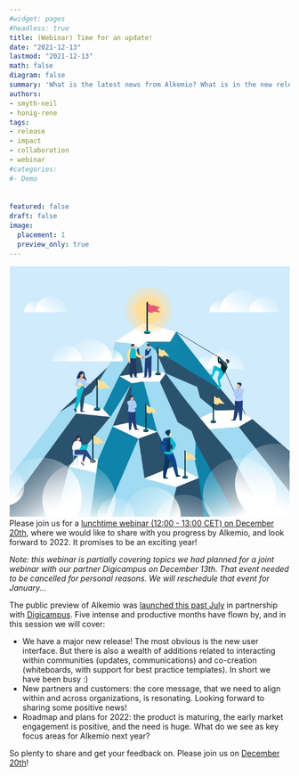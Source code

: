 ```yaml
---
#widget: pages
#headless: true
title: (Webinar) Time for an update!
date: "2021-12-13"
lastmod: "2021-12-13"
math: false
diagram: false
summary: 'What is the latest news from Alkemio? What is in the new release? 5 months after our public preview launch, it is time for an update!'
authors:
- smyth-neil
- honig-rene
tags:
- release
- impact
- collaboration
- webinar
#categories:
#- Demo


featured: false
draft: false
image:
  placement: 1
  preview_only: true
---
```

![](./header.jpg)
Please join us for a [lunchtime webinar (12:00 - 13:00 CET) on December 20th](https://www.linkedin.com/events/6875096263688380416/about/), where we would like to share with you progress by Alkemio, and look forward to 2022. It promises to be an exciting year!

_Note: this webinar is partially covering topics we had planned for a joint webinar with our partner Digicampus on December 13th. That event needed to be cancelled for personal reasons. We will reschedule that event for January..._

The public preview of Alkemio was [launched this past July](https://alkemio.foundation/post/2021-07-public-preview/) in partnership with [Digicampus](https://digicampus.tech). Five intense and productive months have flown by, and in this session we will cover:
- We have a major new release! The most obvious is the new user interface. But there is also a wealth of additions related to interacting within communities (updates, communications) and co-creation (whiteboards, with support for best practice templates). In short we have been busy :)
- New partners and customers: the core message, that we need to align within and across organizations, is resonating. Looking forward to sharing some positive news!
- Roadmap and plans for 2022: the product is maturing, the early market engagement is positive, and the need is huge. What do we see as key focus areas for Alkemio next year?

So plenty to share and get your feedback on. Please join us on [December 20th](https://www.linkedin.com/events/6875096263688380416/about/)!






